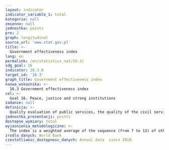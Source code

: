 ```yaml
---
layout: indicator
indicator_variable_1: total
kategorie: null
zmienne: null
jednostka: points
pre: 2
graph: longitudinal
source_url: 'www.stat.gov.pl'
title: >-
  Government effectiveness index
lang: en
permalink: /en/statistics_nat/16-3/
sdg_goal: 16
indicator: 16.3.0
target_id: '16.3'
graph_title: Government effectiveness index
nazwa_wskaznika: >-
  16.3 Government effectiveness index
cel: >-
  Goal 16. Peace, justice and strong institutions
zadanie: null
definicja: >-
  Quality evaluation of public services, the quality of the civil service and its independence from political pressures, the competences of public officers and the credibility of the government s commitment to its stated policies.
jednostka_prezentacji: points
dostepne_wymiary: total
wyjasnienia_metodologiczne: >-
  The index is a weighted average of the sequence (from 7 to 13) of other indexes which reflects the opinions of experts, entrepreneurs and households on various aspects of the public sphere functioning.Evaluation is done particularly for the following phenomena:- quality of public services - quality of public administration and its independence from political pressures - quality of formulated and implemented policies - quality of public structure: transport, sanitary, IT, etc.Value of government effectiveness index is standardized in the range of &lt -2.5  2,5&gt , the higher the note, the higher the evaluation of the quality of government in a given country.Government effectiveness index, also called Government Effectiveness is one of six Worldwide Governance Indicators developed by The World Bank. Rest of indicators: Voice and Accountability, Political Stability and Absence of Violence, Regulatory Quality, Rule of Law, Corruption Control. Scale for all indicators is from -2.5 to +2.5.
zrodlo_danych: World Bank
czestotliwosc_dostępnosc_danych: Annual data  since 2010.
---
```


